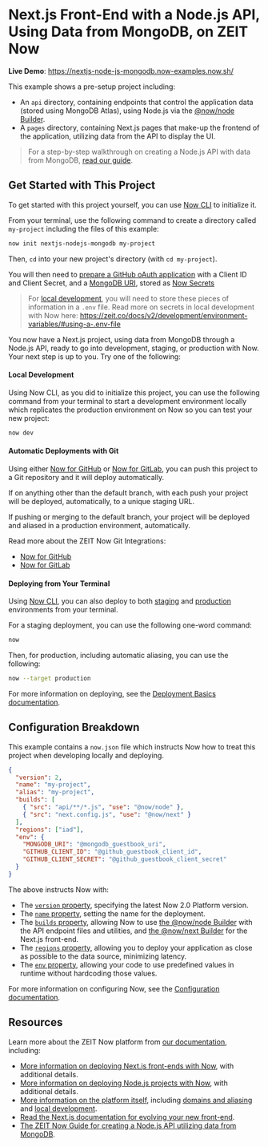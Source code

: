 # Next.js Front-End with a Node.js API, Using Data from MongoDB, on ZEIT Now

**Live Demo**: https://nextjs-node-js-mongodb.now-examples.now.sh/

This example shows a pre-setup project including:

- An `api` directory, containing endpoints that control the application data (stored using MongoDB Atlas), using Node.js via the [@now/node Builder](https://zeit.co/docs/v2/deployments/official-builders/node-js-now-node/).
- A `pages` directory, containing Next.js pages that make-up the frontend of the application, utilizing data from the API to display the UI.

> For a step-by-step walkthrough on creating a Node.js API with data from MongoDB, [read our guide](https://zeit.co/guides/deploying-a-mongodb-powered-api-with-node-and-now/).

## Get Started with This Project

To get started with this project yourself, you can use [Now CLI](https://zeit.co/download) to initialize it.

From your terminal, use the following command to create a directory called `my-project` including the files of this example:

```bash
now init nextjs-nodejs-mongodb my-project
```

Then, `cd` into your new project's directory (with `cd my-project`).

You will then need to [prepare a GitHub oAuth application](https://developer.github.com/apps/building-oauth-apps/creating-an-oauth-app/) with a Client ID and Client Secret, and a [MongoDB URI](https://docs.atlas.mongodb.com/driver-connection/), stored as [Now Secrets](https://zeit.co/docs/v2/deployments/environment-variables-and-secrets/#securing-environment-variables-using-secrets)

> For [local development](#local-development), you will need to store these pieces of information in a `.env` file. Read more on secrets in local development with Now here: https://zeit.co/docs/v2/development/environment-variables/#using-a-.env-file

You now have a Next.js project, using data from MongoDB through a Node.js API, ready to go into development, staging, or production with Now. Your next step is up to you. Try one of the following:

#### Local Development

Using Now CLI, as you did to initialize this project, you can use the following command from your terminal to start a development environment locally which replicates the production environment on Now so you can test your new project:

```bash
now dev
```

#### Automatic Deployments with Git

Using either [Now for GitHub](https://zeit.co/github) or [Now for GitLab](https://zeit.co/gitlab), you can push this project to a Git repository and it will deploy automatically.

If on anything other than the default branch, with each push your project will be deployed, automatically, to a unique staging URL.

If pushing or merging to the default branch, your project will be deployed and aliased in a production environment, automatically.

Read more about the ZEIT Now Git Integrations:

- [Now for GitHub](https://zeit.co/docs/v2/integrations/now-for-github/)
- [Now for GitLab](https://zeit.co/docs/v2/integrations/now-for-gitlab/)

#### Deploying from Your Terminal

Using [Now CLI](https://zeit.co/download), you can also deploy to both [staging](https://zeit.co/docs/v2/domains-and-aliases/aliasing-a-deployment#staging) and [production](https://zeit.co/docs/v2/domains-and-aliases/aliasing-a-deployment#production) environments from your terminal.

For a staging deployment, you can use the following one-word command:

```bash
now
```

Then, for production, including automatic aliasing, you can use the following:

```bash
now --target production
```

For more information on deploying, see the [Deployment Basics documentation](https://zeit.co/docs/v2/deployments/basics#introducing-a-build-step).

## Configuration Breakdown

This example contains a `now.json` file which instructs Now how to treat this project when developing locally and deploying.

```json
{
  "version": 2,
  "name": "my-project",
  "alias": "my-project",
  "builds": [
    { "src": "api/**/*.js", "use": "@now/node" },
    { "src": "next.config.js", "use": "@now/next" }
  ],
  "regions": ["iad"],
  "env": {
    "MONGODB_URI": "@mongodb_guestbook_uri",
    "GITHUB_CLIENT_ID": "@github_guestbook_client_id",
    "GITHUB_CLIENT_SECRET": "@github_guestbook_client_secret"
  }
}

```

The above instructs Now with:

- The [`version` property](https://zeit.co/docs/v2/deployments/configuration#version), specifying the latest Now 2.0 Platform version.
- The [`name` property](https://zeit.co/docs/v2/deployments/configuration#name), setting the name for the deployment.
- The [`builds` property](https://zeit.co/docs/v2/deployments/configuration#builds), allowing Now to use [the @now/node Builder](https://zeit.co/docs/v2/deployments/official-builders/node-js-now-node/) with the API endpoint files and utilities, and [the @now/next Builder](https://zeit.co/docs/v2/deployments/official-builders/next-js-now-next) for the Next.js front-end.
- The [`regions` property](https://zeit.co/docs/v2/deployments/configuration#regions), allowing you to deploy your application as close as possible to the data source, minimizing latency.
- The [`env` property](https://zeit.co/docs/v2/deployments/configuration#env), allowing your code to use predefined values in runtime without hardcoding those values.

For more information on configuring Now, see the [Configuration documentation](https://zeit.co/docs/v2/deployments/configuration).

## Resources

Learn more about the ZEIT Now platform from [our documentation](https://zeit.co/docs), including:

- [More information on deploying Next.js front-ends with Now](https://zeit.co/docs/v2/deployments/official-builders/next-js-now-next), with additional details.
- [More information on deploying Node.js projects with Now](https://zeit.co/docs/v2/deployments/official-builders/node-js-now-node/), with additional details.
- [More information on the platform itself](https://zeit.co/docs), including [domains and aliasing](https://zeit.co/docs/v2/domains-and-aliases/introduction/) and [local development](https://zeit.co/docs/v2/development/basics/).
- [Read the Next.js documentation for evolving your new front-end](https://nextjs.org/docs).
- [The ZEIT Now Guide for creating a Node.js API utilizing data from MongoDB](https://zeit.co/guides/deploying-a-mongodb-powered-api-with-node-and-now/).